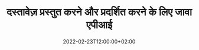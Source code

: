 ---
############################# Static ############################
layout: "product"
date: 2022-02-23T12:00:00+02:00
draft: false

lang: hi
product: "Viewer"
product_tag: "viewer"
platform: "Java"
platform_tag: "java"

############################# Head ############################
head_title: "पीडीएफ वर्ड एक्सेल एचटीएमएल छवियों और ईमेल के लिए जावा दस्तावेज़ व्यूअर एपीआई"
head_description: "जावा दस्तावेज़ दर्शक और फ़ाइलें प्रतिपादन एपीआई। जावा एप्लिकेशन में पीडीएफ व्यूअर, वर्ड व्यूअर, एक्सेल व्यूअर, इमेज व्यूअर, एचटीएमएल व्यूअर, ईमेल व्यूअर जोड़ें।"

############################# Header ############################
title: "दस्तावेज़ प्रस्तुत करने और प्रदर्शित करने के लिए जावा एपीआई"
description: "170+ फ़ाइल स्वरूपों का समर्थन करने वाले बहु-प्रारूप दस्तावेज़ों को मूल रूप से प्रस्तुत करने, देखने और हेरफेर करने वाले जावा अनुप्रयोगों को विकसित करने के लिए दस्तावेज़ व्यूअर लाइब्रेरी।"
button:
    enable: true
    icon: "fas fa-arrow-down"
    label: "Download Free Trial"
    link: "https://downloads.groupdocs.com/viewer/java"

############################# SubMenu ############################
submenu:
    enable: true
    
    left:
        img_alt: "GroupDocs.Viewer for Java"
        image: "https://www.groupdocs.cloud/templates/groupdocs/images/product-logos/groupdocs-viewer-java.png"
        product: "GroupDocs.Viewer"
        platform: "Java"

    middle:
        button:
            # button loop
            - link: "#overview"
              text: "अवलोकन"

            # button loop
            - link: "#features"
              text: "विशेषताएँ"

            # button loop
            - link: "#support"
              text: "सहायता"

            # button loop
            - link: "https://products.groupdocs.app/viewer/total"
              text: "लाइव डेमो"

            # button loop
            - link: "https://purchase.groupdocs.com/pricing/viewer/java"
              text: "मूल्य निर्धारण"

    right:
        link_download: "https://releases.groupdocs.com/viewer/java/"
        link_learn: "https://docs.groupdocs.com/viewer/java/"
        link_buy: "https://purchase.groupdocs.com"

############################# Overview ############################
overview:
    enable: true
    content: |
      Java के लिए GroupDocs.Viewer अतिरिक्त सॉफ़्टवेयर इंस्टॉल करने की आवश्यकता के बिना आपके Java अनुप्रयोगों में छवियों और दस्तावेज़ स्वरूपों को प्रदर्शित करने के लिए दस्तावेज़ व्यूअर API के एक शक्तिशाली सेट को जोड़ता है। यह मूल रूप से दस्तावेज़ों को व्यवस्थित करता है और एक ट्रू-टेक्स्ट, उच्च-निष्ठा आउटपुट प्रदान करते हुए दस्तावेज़ देखने की गुणवत्ता बढ़ाने के लिए उन्हें SVG+HTML+CSS में परिवर्तित करता है। दस्तावेज़ प्रतिपादन एपीआई का उपयोग करना - आसानी से और कम प्रोग्रामिंग खतरों के साथ पीडीएफ, एचटीएमएल, एक्सएमएल, माइक्रोसॉफ्ट ऑफिस वर्ड, एक्सेल वर्कशीट्स, पावरपॉइंट प्रेजेंटेशन, आउटलुक ईमेल, विसियो डायग्राम, प्रोजेक्ट, मेटाफाइल्स, इमेज और विभिन्न अन्य फ़ाइल स्वरूपों को तुरंत देखें। यह पासवर्ड से सुरक्षित फाइलों को भी प्रदर्शित कर सकता है और प्रतिपादन के बाद एचटीएमएल, छवि या पीडीएफ फॉर्म के रूप में दस्तावेज़ प्रतिनिधित्व प्राप्त करने की अनुमति देता है। हमारी फ़ाइल दर्शक लाइब्रेरी काफी अनुकूलन योग्य है, क्योंकि यह आपको प्रक्रिया को गति देने के लिए पूरे दस्तावेज़ को प्रदर्शित करने, या आंशिक रूप से प्रस्तुत करने की अनुमति देती है। Java API के लिए GroupDocs.Viewer के माध्यम से, आप स्प्रेडशीट में पृष्ठ, विशिष्ट सेल रेंज देख सकते हैं या पीडीएफ और सीएडी जैसे प्रारूपों में एक व्यक्तिगत दस्तावेज़ परत भी प्रस्तुत कर सकते हैं।  

      Java API के लिए GroupDocs.Viewer आपको समर्थित फ़ाइल स्वरूपों के लिए एनोटेशन या टिप्पणियों के साथ/बिना दस्तावेज़ प्रस्तुत करने की अनुमति देता है। यह आपको कस्टम फ़ॉन्ट निर्देशिका जोड़ने और मूल दस्तावेज़ जानकारी जैसे फ़ाइल टाइप, एक्सटेंशन, नाम, पेजकाउंट इत्यादि निकालने में भी सक्षम बनाता है।  

      Java के लिए GroupDocs.Viewer सभी Java संस्करणों के साथ संगत है और लोकप्रिय ऑपरेटिंग सिस्टम (Windows, Linux, macOS) का समर्थन करता है जो Java रनटाइम चलाने में सक्षम हैं।
    tabs:
      enable: true
      
      ## TAB ONE ##
      tab_one:
        description: |
          जावा के लिए GroupDocs.Viewer का अवलोकन निम्नलिखित है:
      
        right:
          enable: true
          icon: "fab fa-html5"
          title: "अवलोकन"
          content: |
            * 170+ दस्तावेज़ प्रकार प्रदर्शित करें 
            * एचटीएमएल, छवि, पीडीएफ संस्करण प्राप्त करें 
            * घुमाएँ और पुन: व्यवस्थित करें 
            * वॉटरमार्क लागू करें 
            * फास्ट प्रोसेस के लिए कैश 
            * कस्टम फ़ॉन्ट्स जोड़ें 
            * एन्कोडिंग मानक लागू करें 
            * कस्टम इनपुट डेटा हैंडलर 
            * ट्रैक परिवर्तन के साथ प्रस्तुत करना 
            * उत्तरदायी HTML के रूप में प्रस्तुत करें 
            * पीडीएफ और सीएडी परतें प्रस्तुत करें 
            * संरक्षित फ़ाइलें प्रस्तुत करें 
      
      ## TAB TWO ##
      tab_two:
        description: |
          Java के लिए GroupDocs.Viewer सभी लोकप्रिय दस्तावेज़ फ़ाइल स्वरूपों का समर्थन करता है जिनमें शामिल हैं: Microsoft Office, चित्र, आरेख और कई अन्य।

        left:
          enable: true
          table:
            # table loop
            - title: "Microsoft Office"
              content: |
                * **Word:** DOC, DOCX, DOCM, DOT, DOTX, DOTM, RTF, TXT
                * **Excel:** XLS, XLSX, XLSM, XLSB, XLTM, XLT, XLTM, XLTX, XLAM, SXC, SpreadsheetML
                * **PowerPoint:** PPT, PPTX, PPS, PPSX, PPSM, POT, POTM, POTX, PPTM
                * **Visio:** VSD, VDX, VSS, VSSX, VSX, VST, VSTX, VTX, VSDX, VDW, VSTM, VSSM, VSDM
                * **Project:** MPP, MPT, MPX
                * **Outlook:** MSG, EML, EMLX, PST, OST
                * **OneNote:** ONE

            # table loop
            - title: "अन्य प्रारूप"
              content: |
                * **पेज लेआउट फ़ाइलें:** PDF, TEX, XPS, OXPS
                * **OpenDocument:** ODT, OTT, ODS, ODP, OTP, OTS, ODG, OTG, FODP, FODG
                * **सीमांकक-पृथक मान:** CSV, TSV
                * **वेब:** HTML, MHT, MHTML
                * **Metafile:** WMF, EMF, CGM, EMZ, WMZ
                * **PostScript:** PS, EPS
                * **अभिलेखागार:** ZIP, TAR, BZ2, GZ, RAR, RAR5
                * **विभिन्न:** OBJ, EPUB, MOBI, DjVu, XML, VCF, VCARD, NUMBERS, NSF

        right:
          enable: true
          table:
            # table loop
            - title: "छवियां, ग्राफिक्स और आरेख"
              content: |
                * **इमेजिस:** BMP, GIF, JPG, PNG, TIFF, WebP, DNG, DIB
                * **विंडोज आइकन:** ICO
                * **स्केलेबल वेक्टर ग्राफिक्स:** SVG, CDR, CMX, IGS, SVGZ
                * **जेपीईजी2000:** JP2, J2C, J2K, JPC, JPF, JPX, JPM
                * **एडोब फोटोशॉप:** PSD, PSB
                * **प्रिंटर कमांड लैंग्वेज:** PCL
                * **स्टीरियो लिथोग्राफी (3डी प्रिंटिंग):** STL
                * **उद्योग फाउंडेशन कक्षाएं:** IFC
                * **मेडिकल इमेजिंग:** DICOM
                * **प्लॉटर दस्तावेज़:** PLT, HPG
                * **Autodesk डिजाइन वेब प्रारूप:** DWF, DWG
                * **ऑटोकैड ड्राइंग:** DWT, IFC, STL, CF2
                * **ISFF-आधारित DGN (V7):** DGN

            # table loop
            - title: "प्रोग्रामिंग भाषा प्रारूप"
              content: |
                * **सी/सी++/सी# फ़ाइलें:** C, CC, C# , CPP, CXX, CS, H, HH, M, MM
                * **जावा/जावास्क्रिप्ट फ़ाइलें:** JAVA, JS, JSON, PROPERTIES
                * **विभिन्न:** VB, PHP, SQL, PL, PY, PV, RB, RST, SASS, SCALA, SCM, SCRIPT, AS, AS3, ASM, BAT, CMAKE, CSS, DIFF, ERB, GROOVY, HAML, LESS, LOG, M, MAKE, MD, ML, MM, SH, SML, VIM, YAML

      ## TAB THREE ##
      tab_three:
        description: |
          Java के लिए GroupDocs.Viewer निम्नलिखित ऑपरेटिंग सिस्टम, फ्रेमवर्क और पैकेज मैनेजरों का समर्थन करता है:
        
        left:
          enable: true
          table:
            # table loop
            - icon: "fab fa-windows"
              title: "ऑपरेटिंग सिस्टम"
              content: |
                * माइक्रोसॉफ्ट विंडोज सर्वर 2003 और बाद में 
                * माइक्रोसॉफ्ट विंडोज एक्सपी और बाद में 
                * माइक्रोसॉफ्ट विंडोज 10 और 11 
                * लिनक्स (उबंटू, ओपनएसयूएसई, सेंटोस और अन्य) 
                * Mac OS X 

            # table loop
            - icon: "fas fa-code"
              title: "समर्थित ढांचे"
              content: |
                * J2SE 8.0 (1.8) या ऊपर (उदाहरण के लिए Java 17) 

        right:
          enable: true
          table:
            # table loop
            - icon: "fas fa-cogs"
              title: "विकास वातावरण"
              content: |
                * NetBeans
                * IntelliJ IDEA
                * Eclipse

            # table loop
            - icon: "fas fa-tools"
              title: "स्वचालन उपकरण बनाएँ"
              content: |
                * Maven
                * Gradle

############################# Features ############################
features:
    enable: true
    title: "Java सुविधाओं के लिए GroupDocs.Viewer"

    feature:
      # feature loop
      - icon: "fas fa-copy"
        content: "HTML, PDF, छवियाँ, Word, Excel और अन्य दस्तावेज़ स्वरूपों के लिए व्यूअर"

      # feature loop
      - icon: "fas fa-eye"
        content: "एसवीजी प्रारूप में ऑटोकैड ड्रॉइंग (डीडब्ल्यूजी) फाइलें प्रस्तुत करें"

      # feature loop
      - icon: "fas fa-bolt"
        content: "परिवर्तित फ़ाइल की पृष्ठभूमि का रंग समायोजित करें"
      
      # feature loop
      - icon: "fas fa-file-powerpoint"
        content: "दस्तावेज़ों को एसवीजी, एचटीएमएल और सीएसएस में व्यवस्थित करें और रूपांतरित करें"

      # feature loop
      - icon: "fas fa-code"
        content: "रेंडरिंग के माध्यम से दस्तावेजों का HTML, छवि या पीडीएफ प्रतिनिधित्व प्राप्त करें"

      # feature loop
      - icon: "fas fa-cloud"
        content: "लोडिंग समय को तेज़ बनाने के लिए दस्तावेज़ों के कैश्ड संस्करण"

      # feature loop
      - icon: "fas fa-remove-format"
        content: "कस्टम फ़ॉन्ट निर्देशिकाएँ कॉन्फ़िगर करें"

      # feature loop
      - icon: "fas fa-comment-slash"
        content: "वर्ड, एक्सेल और ईमेल दस्तावेज़ों पर एन्कोडिंग मानक लागू करें"

      # feature loop
      - icon: "fas fa-location-arrow"
        content: "एफ़टीपी या क्लाउड स्टोरेज पर दूरस्थ रूप से दस्तावेज़ प्रस्तुत करें"

      # feature loop
      - icon: "fas fa-border-all"
        content: "रेंडर करते समय एनोटेशन और टिप्पणियां हटाएं या रखें"

      # feature loop
      - icon: "fas fa-wrench"
        content: "दस्तावेज़ पृष्ठों को अलग HTML पृष्ठों के रूप में प्रस्तुत करें"

      # feature loop
      - icon: "fas fa-columns"
        content: "छिपे हुए स्लाइड और पेज रेंडर करें और रेंडर किए गए दस्तावेज़ पर पेज रीऑर्डर लागू करें"

      # feature loop
      - icon: "fas fa-file-word"
        content: "पृष्ठों की श्रेणी, विशिष्ट पृष्ठ या HTML में सभी पृष्ठ प्रस्तुत करें"

      # feature loop
      - icon: "fas fa-envelope"
        content: "दस्तावेज़ टिप्पणियाँ प्रस्तुत करना या छिपाना"

      # feature loop
      - icon: "fas fa-print"
        content: "रेंडरिंग के माध्यम से कुछ दस्तावेज़ स्वरूपों के लिए उत्तरदायी HTML बनाएँ"

      # feature loop
      - icon: "fas fa-file-archive"
        content: "फ़ॉन्ट्स को छोड़कर रेंडर किए गए HTML के परिणामी फ़ाइल आकार को कम करें"

      # feature loop
      - icon: "fas fa-lock"
        content: "आउटपुट HTML और CSS को कम करने के लिए टिप्पणियाँ, अतिरिक्त व्हाइट-स्पेस आदि निकालें"

      # feature loop
      - icon: "fas fa-file-code"
        content: "निहित पाठ को पढ़ने के लिए स्रोत दस्तावेज़ के निर्देशांक का उपयोग करें"
      
      # feature loop
      - icon: "fas fa-fill-drip"
        content: "रेंडर किए गए आउटपुट के एक्सेल शीट्स में सेल बॉर्डर दिखाएं/छुपाएं"

      # feature loop
      - icon: "fas fa-file-excel"
        content: "एक्सेल शीट में प्रत्येक पृष्ठ की पंक्तियों की विशिष्ट संख्या प्रस्तुत करें"

      # feature loop
      - icon: "fas fa-heading"
        content: "रेंडर मॉडल और सभी गैर-खाली लेआउट या सीएडी फ़ाइल का एक विशेष लेआउट"

      # feature loop
      - icon: "fas fa-project-diagram"
        content: "आउटलुक डेटा फाइल्स (OST/PST) में आइटम्स को PDF के रूप में रेंडर करें"

      # feature loop
      - icon: "fas fa-cube"
        content: "छवि, HTML या PDF के रूप में CAD दस्तावेज़ों के निर्देशांक द्वारा टाइल रेंडरिंग या रेंडर"

      # feature loop
      - icon: "fab fa-uncharted"
        content: "PDF को रेंडर करते समय प्रिंटिंग प्रतिबंध सेट करें"

    more_feature:
      # more_feature_loop
      - title: "दस्तावेज़ देखने के लिए कुशल और विश्वसनीय एपीआई"
        content: |
          Java API के लिए GroupDocs.Viewer का उपयोग 150 से अधिक विभिन्न फ़ाइल स्वरूपों के दस्तावेज़ों को देखने, प्रस्तुत करने और प्रदर्शित करने के लिए किया जा सकता है। यह सामग्री के साथ-साथ दस्तावेज़ की संरचना को अक्षुण्ण रखते हुए मज़बूती से और कुशलता से किया जाता है। निम्नलिखित उदाहरण आसानी के स्तर को दिखाता है जिसके साथ Java API के लिए GroupDocs.Viewer Java का उपयोग करके एक DOCX फ़ाइल को छवि फ़ाइल के रूप में प्रस्तुत करता है:

          ```java
          // Initialize Viewer
          Viewer viewer = new Viewer("invoice.docx");
          // Create view options
          PdfViewOptions viewOptions = new PdfViewOptions();
          // Convert file to PDF and check the output in the current directory
          viewer.view(viewOptions);
          ```
      # more_feature_loop
      - title: "दस्तावेज़ों का प्रतिपादन करते समय परिवर्तन करें"
        content: "GroupDocs.Viewer for Java API आपको अधिक अनुकूलित दृश्य और प्रदर्शन के लिए प्रदान किए गए दस्तावेज़ पर लागू किए जाने वाले विभिन्न परिवर्तन विकल्प प्रदान करता है। आप कोण प्रदान करके पृष्ठों को घुमा सकते हैं। आप प्रदान किए गए पृष्ठों का क्रम कर सकते हैं। रेंडर किए गए पृष्ठों या छवियों पर वॉटरमार्क के रूप में विशिष्ट टेक्स्ट लागू करें। GroupDocs.Viewer for Java API के माध्यम से, आपके पास प्रदान किए जा रहे दस्तावेज़ में कस्टम फ़ॉन्ट जोड़ने की क्षमता भी है।"

      # more_feature_loop
      - title: "ईमेल अटैचमेंट के साथ काम करना"
        content: "GroupDocs.Viewer for Java API आपको किसी ईमेल के विशिष्ट या सभी अटैचमेंट प्राप्त करने देता है। एक बार जब आप आवश्यक ईमेल अटैचमेंट प्राप्त कर लेते हैं, तो आप इन अटैच की गई फ़ाइलों को छवियों या HTML में रेंडर कर सकते हैं।"

############################# Support ############################
support:
    enable: true

############################# Solutions ##########################
solutions:
    enable: true
    title: "GroupDocs.Viewer अन्य लोकप्रिय विकास परिवेशों के लिए दस्तावेज़ देखने वाले API प्रदान करता है"

    solution:
        # solution loop
        - img_alt: "GroupDocs.Viewer for .NET"
          image: "https://www.groupdocs.cloud/templates/groupdocs/images/product-logos/groupdocs-viewer-net.png"
          product: "GroupDocs.Viewer"
          platform: ".NET"
          link: "/viewer/net/"

############################# Back to top ##########################
back_to_top:
  enable: true
---